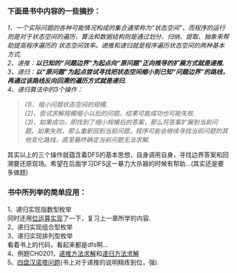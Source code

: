 ### 下面是书中内容的一些摘抄：
_1、一个实际问题的各种可能情况构成的集合通常称为“状态空间”，而程序的运行则是对于状态空间的遍历，算法和数据结构则是通过划分、归纳、提取、抽象来帮助提高程序遍历的
状态空间效率。递推和递归就是程序遍历状态空间的两种基本方式._\
_2、递推：**以已知的“问题边界”为起点向“原问题”正向推导的扩展方式就是递推.**_\
_3、递归：**以“原问题”为起点尝试寻找把状态空间缩小到已知“问题边界”的路线，再通过该路线反向回溯的遍历方式就是递归.**_\
_4、递归算法中的3个操作：_
>_(1)、缩小问题状态空间的规模._\
>_(2)、尝试求解规模缩小以后的问题。结果可能成功也可能失败._\
>_(3)、如果成功，即找到了缩小规模后的答案，那么将答案扩展到当前问题。如果失败，那么重新回到当前问题，程序可能会继续寻找当前问题的其他变化路线，直至最终确定当前问题无法求解._

其实以上的三个操作就蕴含着DFS的基本思想，自身调用自身，寻找边界答案和回溯要还原现场。希望在后面学习DFS这一暴力大杀器的时候有帮助...(其实还是要多做题)
### 书中所列举的简单应用：
1、递归实现指数型枚举\
同时还用[位运算实现](https://github.com/zezewww/algorithm_learning/blob/master/0x00%E5%9F%BA%E6%9C%AC%E7%AE%97%E6%B3%95/0x02%E4%BD%8D%E8%BF%90%E7%AE%97%E5%AE%9E%E7%8E%B0%E6%8C%87%E6%95%B0%E6%9E%9A%E4%B8%BE(n%3C20).cpp)了一下，复习上一章所学的内容.\
2、递归实现组合型枚举\
3、递归实现排列型枚举\
看着书上的代码，看起来都是dfs啊...\
4、例题CH0201，[递推方法求解](https://github.com/zezewww/algorithm_learning/blob/master/0x00%E5%9F%BA%E6%9C%AC%E7%AE%97%E6%B3%95/0x02%E8%B4%B9%E8%A7%A3%E7%9A%84%E5%BC%80%E5%85%B3_%E9%80%92%E6%8E%A8(ch0201).cpp)和[递归方法求解](https://github.com/zezewww/algorithm_learning/blob/master/0x00%E5%9F%BA%E6%9C%AC%E7%AE%97%E6%B3%95/0x02%E8%B4%B9%E8%A7%A3%E7%9A%84%E5%BC%80%E5%85%B3_%E9%80%92%E5%BD%92(ch0201).cpp)\
5、[四盘汉诺塔问题](https://github.com/zezewww/algorithm_learning/blob/master/0x00%E5%9F%BA%E6%9C%AC%E7%AE%97%E6%B3%95/0x02%E6%B1%89%E8%AF%BA%E5%A1%94POJ1958.cpp)(书上对于递推的说明精炼到位，强).
